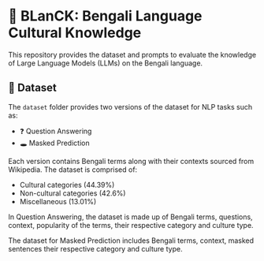 # 🧠 BLanCK: Bengali Language Cultural Knowledge

This repository provides the dataset and prompts to evaluate the knowledge of Large Language Models (LLMs) on the Bengali language.

## 📂 Dataset

The `dataset` folder provides two versions of the dataset for NLP tasks such as:

- ❓ Question Answering  
- 🕳️ Masked Prediction

Each version contains Bengali terms along with their contexts sourced from Wikipedia. The dataset is comprised of:

- Cultural categories (44.39%)  
- Non-cultural categories (42.6%)  
- Miscellaneous (13.01%)

In Question Answering, the dataset is made up of Bengali terms, questions, context, popularity of the terms, their respective category and culture type.

The dataset for Masked Prediction includes Bengali terms, context, masked sentences their respective category and culture type.
